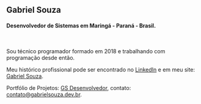 ## Gabriel Souza  

#### Desenvolvedor de Sistemas em Maringá - Paraná - Brasil.

<br>

Sou técnico programador formado em 2018 e trabalhando com programação desde então. 

Meu histórico profissional pode ser encontrado no [LinkedIn](https://www.linkedin.com/in/gsdesenvolvedor/) e em meu site: [Gabriel Souza](https://gabrielsouza.dev.br).

Portfólio de Projetos: [GS Desenvolvedor](https://gsdesenvolvedor.com.br), contato: contato@gabrielsouza.dev.br.
